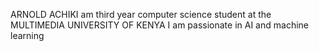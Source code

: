 ARNOLD ACHIKI 
am third year computer science student at the MULTIMEDIA UNIVERSITY OF KENYA
I am passionate in AI and machine learning 
